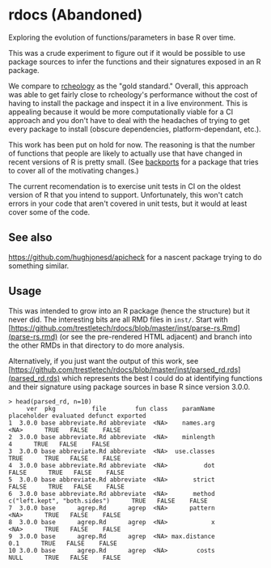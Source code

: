 # rdocs (Abandoned)

Exploring the evolution of functions/parameters in base R over time.

This was a crude experiment to figure out if it would be possible to use package sources to infer the functions and their signatures exposed in an R package. 

We compare to [rcheology](https://github.com/hughjonesd/rcheology/) as the "gold standard." Overall, this approach was able to get fairly close to rcheology's performance without the cost of having to install the package and inspect it in a live environment. This is appealing because it would be more computationally viable for a CI approach and you don't have to deal with the headaches of trying to get every package to install (obscure dependencies, platform-dependant, etc.).

This work has been put on hold for now. The reasoning is that the number of functions that people are likely to actually use that have changed in recent versions of R is pretty small. (See [backports](https://github.com/r-lib/backports) for a package that tries to cover all of the motivating changes.) 

The current recomendation is to exercise unit tests in CI on the oldest version of R that you intend to support. Unfortunately, this won't catch errors in your code that aren't covered in unit tests, but it would at least cover some of the code.

## See also

https://github.com/hughjonesd/apicheck for a nascent package trying to do something similar.

## Usage

This was intended to grow into an R package (hence the structure) but it never did. The interesting bits are all RMD files in `inst/`. Start with [https://github.com/trestletech/rdocs/blob/master/inst/parse-rs.Rmd](parse-rs.rmd) (or see the pre-rendered HTML adjacent) and branch into the other RMDs in that directory to do more analysis. 

Alternatively, if you just want the output of this work, see [https://github.com/trestletech/rdocs/blob/master/inst/parsed_rd.rds](parsed_rd.rds) which represents the best I could do at identifying functions and their signature using package sources in base R since version 3.0.0.

```
> head(parsed_rd, n=10)
     ver  pkg          file        fun class    paramName                  placeholder evaluated defunct exported
1  3.0.0 base abbreviate.Rd abbreviate  <NA>    names.arg                         <NA>      TRUE   FALSE    FALSE
2  3.0.0 base abbreviate.Rd abbreviate  <NA>    minlength                            4      TRUE   FALSE    FALSE
3  3.0.0 base abbreviate.Rd abbreviate  <NA>  use.classes                         TRUE      TRUE   FALSE    FALSE
4  3.0.0 base abbreviate.Rd abbreviate  <NA>          dot                        FALSE      TRUE   FALSE    FALSE
5  3.0.0 base abbreviate.Rd abbreviate  <NA>       strict                        FALSE      TRUE   FALSE    FALSE
6  3.0.0 base abbreviate.Rd abbreviate  <NA>       method c("left.kept", "both.sides")      TRUE   FALSE    FALSE
7  3.0.0 base      agrep.Rd      agrep  <NA>      pattern                         <NA>      TRUE   FALSE    FALSE
8  3.0.0 base      agrep.Rd      agrep  <NA>            x                         <NA>      TRUE   FALSE    FALSE
9  3.0.0 base      agrep.Rd      agrep  <NA> max.distance                          0.1      TRUE   FALSE    FALSE
10 3.0.0 base      agrep.Rd      agrep  <NA>        costs                         NULL      TRUE   FALSE    FALSE
```
